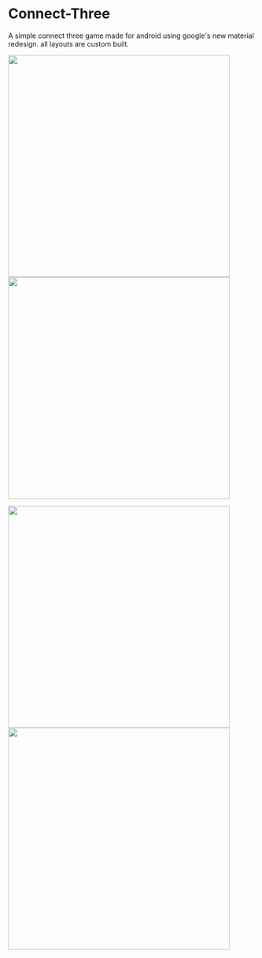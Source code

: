 # Connect-Three
A simple connect three game made for android using google's new material redesign. all layouts are custom built.
<br>

<img src="https://i.imgur.com/2dCtTx2.png" height="450">  <img src="https://i.imgur.com/Xslpuj9.png " height="450">  

<img src="https://i.imgur.com/LWUMHOs.png" height="450">  <img src="https://i.imgur.com/wL5gdwY.png" height="450">


